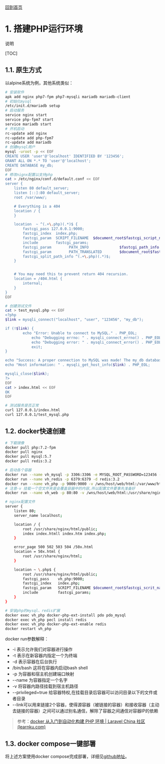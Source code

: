 [回到首页](../README.md)

# 1. 搭建PHP运行环境

说明

[TOC]

## 1.1. 原生方式

以alpine系统为例，其他系统类似：

```bash
# 安装软件
apk add nginx php7-fpm php7-mysqli mariadb mariadb-client
# 初始化mysql
/etc/init.d/mariadb setup
# 启动服务
service nginx start
service php-fpm7 start
service mariadb start
# 开机启动
rc-update add nginx
rc-update add php-fpm7
rc-update add mariadb
# 创建mysql用户
mysql -uroot -p << EOF
CREATE USER 'user'@'localhost' IDENTIFIED BY '123456';
GRANT ALL ON *.* TO 'user'@'localhost';
CREATE DATABASE my_db;
EOF
# 修改nignx配置以支持php
cat > /etc/nginx/conf.d/default.conf << EOF
server {
	listen 80 default_server;
	listen [::]:80 default_server;
	root /var/www/;

	# Everything is a 404
	location / {
	}

	location  ~ ^(.+\.php)(.*)$ {
		fastcgi_pass 127.0.0.1:9000;
		fastcgi_index  index.php;
		fastcgi_param  SCRIPT_FILENAME  $document_root$fastcgi_script_name;
		include        fastcgi_params;
		fastcgi_param        PATH_INFO              $fastcgi_path_info;
		fastcgi_param        PATH_TRANSLATED        $document_root$fastcgi_path_info;
		fastcgi_split_path_info ^(.+\.php)(.*)$;
	}


	# You may need this to prevent return 404 recursion.
	location = /404.html {
		internal;
	}
}
EOF

# 创建测试文件
cat > test_mysql.php << EOF
<?php
$link = mysqli_connect("localhost", "user", "123456", "my_db");

if (!$link) {
	    echo "Error: Unable to connect to MySQL." . PHP_EOL;
	        echo "Debugging errno: " . mysqli_connect_errno() . PHP_EOL;
	        echo "Debugging error: " . mysqli_connect_error() . PHP_EOL;
		    exit;
}

echo "Success: A proper connection to MySQL was made! The my_db database is great." . PHP_EOL;
echo "Host information: " . mysqli_get_host_info($link) . PHP_EOL;

mysqli_close($link);
?>
EOF
cat > index.html << EOF
OK
EOF

# 测试服务是否正常
curl 127.0.0.1/index.html
curl 127.0.0.1/test_mysql.php
```



## 1.2. docker快速创建

```bash
# 下载镜像
docker pull php:7.2-fpm
docker pull nginx
docker pull mysql:5.7
docker pull redis:3.2

# 启动各个容器
docker run --name vh_mysql -p 3306:3306 -e MYSQL_ROOT_PASSWORD=123456 -d mysql:5.7
docker run --name vh_redis -p 6379:6379 -d redis:3.2
docker run --name vh_php -p 9000:9000 -v /wns/host/web/html:/var/www/html -v /wns/host/php/config:/usr/local/etc/php --link vh_redis:vh_redis --link vh_redis:vh_redis --privileged=true -d php:7.2-fpm
# 注意-v 挂载一个空文件夹是会覆盖容器中的内容,所以配置文件要事先准备好
docker run --name vh_web -p 80:80 -v /wns/host/web/html:/usr/share/nginx/html -v /wns/host/web/config:/etc/nginx -v /wns/host/web/log:/var/log/nginx --link vh_php:vh_php -d nginx

# nginx配置文件
server {
	listen 80;
	server_name localhost;

	location / {
		root /usr/share/nginx/html/public;
		index index.htmll index.htm index.php;
	}

	error_page 500 502 503 504 /50x.html
	location = 50x.html {
		root /usr/share/nginx/html;
	}

	location ~ \.php$ {
		root /usr/share/nginx/html/public;
		fastcgi_pass	vh_php:9000;
		fastcgi_index	index.php;
		fastcgi_param	SCRIPT_FILENAME $document_root$fastcgi_scrit_name;
		include			fastcgi_params;
	}
}

# 安装php的mysql、redis扩展
docker exec vh_php docker-php-ext-install pdo pdo_mysql
docker exec vh_php pecl install redis
docker exec vh_php docker-php-ext-enable redis
docker restart vh_php
```

docker run参数解释：

- -i 表示允许我们对容器进行操作
- -t 表示在新容器内指定一个为终端
- -d 表示容器在后台执行
- /bin/bash 这将在容器内启动bash shell
- -p 为容器和宿主机创建端口映射
- --name 为容器指定一个名字
- -v 将容器内路径挂载到宿主机路径
- --privileged=true 给容器特权,在挂载目录后容器可以访问目录以下的文件或者目录
- --link可以用来链接2个容器，使得源容器（被链接的容器）和接收容器（主动去链接的容器）之间可以通过别名通信，解除了容器之间通信对容器IP的依赖

> 参考：[docker 从入门到自动化构建 PHP 环境 | Laravel China 社区 (learnku.com)](https://learnku.com/articles/19504)

## 1.3. docker compose一键部署

将上述方案使用docker compose完成部署，详细见[github地址](https://github.com/huberyhe/docker_php_env)。
